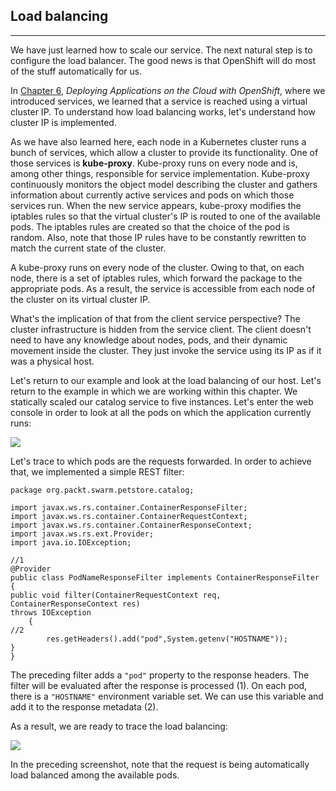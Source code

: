 Load balancing
--------------

* * * * *

We have just learned how to scale our service. The next natural step is
to configure the load balancer. The good news is that OpenShift will do
most of the stuff automatically for us.

In [Chapter
6](https://subscription.packtpub.com/book/web_development/9781786462374/6), *Deploying
Applications on the Cloud with OpenShift*, where we introduced services,
we learned that a service is reached using a virtual cluster IP. To
understand how load balancing works, let's understand how cluster IP is
implemented.

As we have also learned here, each node in a Kubernetes cluster runs a
bunch of services, which allow a cluster to provide its functionality.
One of those services is **kube-proxy**. Kube-proxy runs on every node
and is, among other things, responsible for service implementation.
Kube-proxy continuously monitors the object model describing the cluster
and gathers information about currently active services and pods on
which those services run. When the new service appears, kube-proxy
modifies the iptables rules so that the virtual cluster's IP is routed
to one of the available pods. The iptables rules are created so that the
choice of the pod is random. Also, note that those IP rules have to be
constantly rewritten to match the current state of the cluster.

A kube-proxy runs on every node of the cluster. Owing to that, on each
node, there is a set of iptables rules, which forward the package to the
appropriate pods. As a result, the service is accessible from each node
of the cluster on its virtual cluster IP.

What's the implication of that from the client service perspective? The
cluster infrastructure is hidden from the service client. The client
doesn't need to have any knowledge about nodes, pods, and their dynamic
movement inside the cluster. They just invoke the service using its IP
as if it was a physical host. 

Let's return to our example and look at the load balancing of our host.
Let's return to the example in which we are working within this chapter.
We statically scaled our catalog service to five instances. Let's enter
the web console in order to look at all the pods on which the
application currently runs:

![](https://github.com/athertahir/katacoda-scenarios/raw/master/cloud-development-with-wildfly/cloud-development-with-wildfly-chapter-08-01/images/2a3a4392-f188-41ae-96d8-74e1f35c212f.png)

Let's trace to which pods are the requests forwarded. In order to
achieve that, we implemented a simple REST filter:

```
package org.packt.swarm.petstore.catalog;

import javax.ws.rs.container.ContainerResponseFilter;
import javax.ws.rs.container.ContainerRequestContext;
import javax.ws.rs.container.ContainerResponseContext;
import javax.ws.rs.ext.Provider;
import java.io.IOException;

//1
@Provider
public class PodNameResponseFilter implements ContainerResponseFilter {
public void filter(ContainerRequestContext req, ContainerResponseContext res)
throws IOException
    {
//2
        res.getHeaders().add("pod",System.getenv("HOSTNAME"));
}
}
```

The preceding filter adds a `"pod"` property to the response
headers. The filter will be evaluated after the response is processed
(1). On each pod, there is a `"HOSTNAME"` environment variable
set. We can use this variable and add it to the response metadata (2).

As a result, we are ready to trace the load balancing:

![](https://github.com/athertahir/katacoda-scenarios/raw/master/cloud-development-with-wildfly/cloud-development-with-wildfly-chapter-08-01/images/e4f08023-82dc-4337-af5f-0a7e9e67a789.png)

In the preceding screenshot, note that the request is being
automatically load balanced among the available pods.
